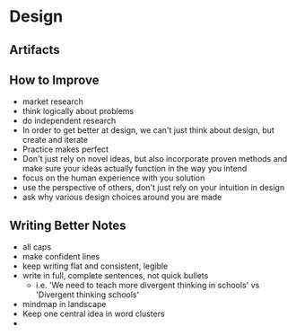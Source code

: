 # Design

## Artifacts

## How to Improve

- market research
- think logically about problems
- do independent research
- In order to get better at design, we can't just think about design, but create and iterate
- Practice makes perfect
- Don't just rely on novel ideas, but also incorporate proven methods and make sure your ideas actually function in the way you intend
- focus on the human experience with you solution
- use the perspective of others, don't just rely on your intuition in design
- ask why various design choices around you are made

## Writing Better Notes

- all caps
- make confident lines
- keep writing flat and consistent, legible
- write in full, complete sentences, not quick bullets
	- i.e. 'We need to teach more divergent thinking in schools' vs 'Divergent thinking schools'
- mindmap in landscape
- Keep one central idea in word clusters
- 